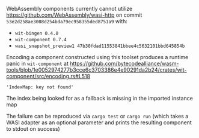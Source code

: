WebAssembly components currently cannot utilize https://github.com/WebAssembly/wasi-http on commit `53e2d258ae3008d254bda79ec958355ded8751a9` with:

- `wit-bingen 0.4.0` 
- `wit-component 0.7.4` 
- `wasi_snapshot_preview1 47b30fdad11553841bbee4c5632101bbd645854b` 

Encoding a component constructed using this toolset produces a runtime panic in `wit-component` at https://github.com/bytecodealliance/wasm-tools/blob/1e0052974277b3cce6c3703386e4e90291da2b24/crates/wit-component/src/encoding.rs#L518

```
'IndexMap: key not found'
```

The index being looked for as a fallback is missing in the imported instance map

The failure can be reproduced via `cargo test` or `cargo run` (which takes a WASI adapter as an optional parameter and prints the resulting component to stdout on success)

